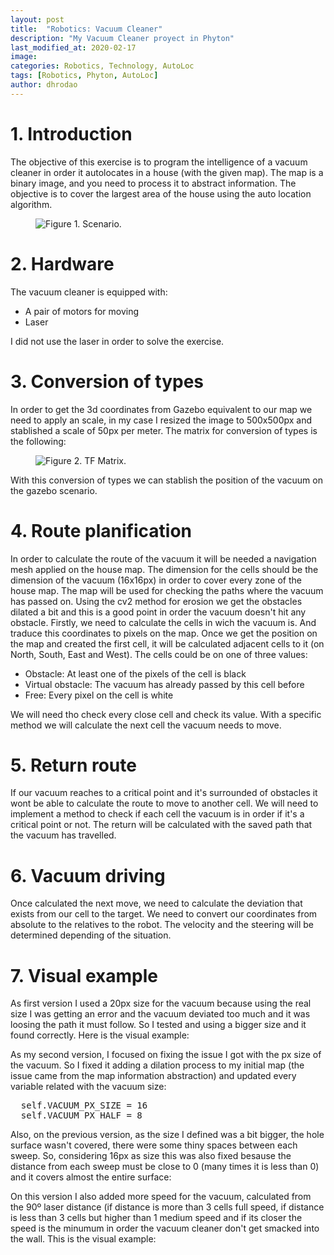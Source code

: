 ```yaml
---
layout: post
title:  "Robotics: Vacuum Cleaner"
description: "My Vacuum Cleaner proyect in Phyton"
last_modified_at: 2020-02-17
image:
categories: Robotics, Technology, AutoLoc
tags: [Robotics, Phyton, AutoLoc]
author: dhrodao
---
```


# 1. Introduction
The objective of this exercise is to program the intelligence of a vacuum cleaner in order it autolocates in a house (with the given map). The map is a binary image, and you need to process it to abstract information. The objective is to cover the largest area of the house using the auto location algorithm.
<figure class="align-center">
  <img src="{{ '/assets/images/blog/vacuum_cleaner.png' | absolute_url }}" alt="Figure 1. Scenario.">
</figure>

# 2. Hardware
The vacuum cleaner is equipped with:
<ul>
  <li>A pair of motors for moving</li>
  <li>Laser</li>
</ul>
I did not use the laser in order to solve the exercise.

# 3. Conversion of types
In order to get the 3d coordinates from Gazebo equivalent to our map we need to apply an scale, in my case I resized the image to 500x500px and stablished a scale of 50px per meter. The matrix for conversion of types is the following:
<figure class="align-center">
  <img src="{{ '/assets/images/blog/matrix.png' | absolute_url }}" alt="Figure 2. TF Matrix.">
</figure>
With this conversion of types we can stablish the position of the vacuum on the gazebo scenario.

# 4. Route planification
In order to calculate the route of the vacuum it will be needed a navigation mesh applied on the house map. The dimension for the cells should be the dimension of the vacuum (16x16px) in order to cover every zone of the house map. 
The map will be used for checking the paths where the vacuum has passed on. Using the cv2 method for erosion we get the obstacles dilated a bit and this is a good point in order the vacuum doesn't hit any obstacle.
Firstly, we need to calculate the cells in wich the vacuum is. And traduce this coordinates to pixels on the map. Once we get the position on the map and created the first cell, it will be calculated adjacent cells to it (on North, South, East and West). The cells could be on one of three values:
<ul>
  <li>Obstacle: At least one of the pixels of the cell is black</li>
  <li>Virtual obstacle: The vacuum has already passed by this cell before</li>
  <li>Free: Every pixel on the cell is white</li>
</ul>
We will need tho check every close cell and check its value. 
With a specific method we will calculate the next cell the vacuum needs to move.

# 5. Return route
If our vacuum reaches to a critical point and it's surrounded of obstacles it wont be able to calculate the route to move to another cell. We will need to implement a method to check if each cell the vacuum is in order if it's a critical point or not.
The return will be calculated with the saved path that the vacuum has travelled.

# 6. Vacuum driving
Once calculated the next move, we need to calculate the deviation that exists from our cell to the target. We need to convert our coordinates from absolute to the relatives to the robot.
The velocity and the steering will be determined depending of the situation.

# 7. Visual example
As first version I used a 20px size for the vacuum because using the real size I was getting an error and the vacuum deviated too much and it was loosing the path it must follow. So I tested and using a bigger size and it found correctly. Here is the visual example:


As my second version, I focused on fixing the issue I got with the px size of the vacuum. So I fixed it adding a dilation process to my initial map (the issue came from the map information abstraction) and updated every variable related with the vacuum size:
<pre>
  self.VACUUM_PX_SIZE = 16
  self.VACUUM_PX_HALF = 8
</pre>
Also, on the previous version, as the size I defined was a bit bigger, the hole surface wasn't covered, there were some thiny spaces between each sweep. So, considering 16px as size this was also fixed besause the distance from each sweep must be close to 0 (many times it is less than 0) and it covers almost the entire surface:

On this version I also added more speed for the vacuum, calculated from the 90º laser distance (if distance is more than 3 cells full speed, if distance is less than 3 cells but higher than 1 medium speed and if its closer the speed is the minumum in order the vacuum cleaner don't get smacked into the wall. This is the visual example:


